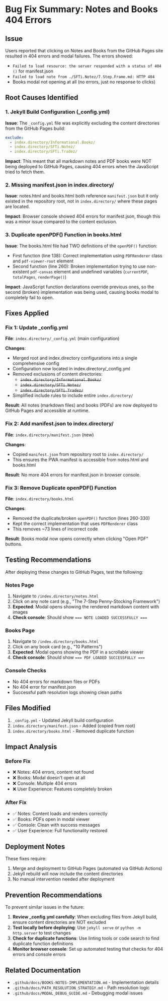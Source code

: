 # Bug Fix Summary: Notes and Books 404 Errors

## Issue
Users reported that clicking on Notes and Books from the GitHub Pages site resulted in 404 errors and modal failures. The errors showed:
- `Failed to load resource: the server responded with a status of 404 ()` for manifest.json
- `Failed to load note from ./SFTi.Notez/7.Step.Frame.md: HTTP 404`
- Books modal not opening at all (no errors, just no response to clicks)

## Root Causes Identified

### 1. Jekyll Build Configuration (_config.yml)
**Issue**: The `_config.yml` file was explicitly excluding the content directories from the GitHub Pages build:
```yaml
exclude:
  - index.directory/Informational.Bookz/
  - index.directory/SFTi.Notez/
  - index.directory/SFTi.Tradez/
```

**Impact**: This meant that all markdown notes and PDF books were NOT being deployed to GitHub Pages, causing 404 errors when the JavaScript tried to fetch them.

### 2. Missing manifest.json in index.directory/
**Issue**: notes.html and books.html both reference `manifest.json` but it only existed in the repository root, not in `index.directory/` where these pages are located.

**Impact**: Browser console showed 404 errors for manifest.json, though this was a minor issue compared to the content exclusion.

### 3. Duplicate openPDF() Function in books.html
**Issue**: The books.html file had TWO definitions of the `openPDF()` function:
- First function (line 138): Correct implementation using `PDFRenderer` class and `pdf-viewer-root` element
- Second function (line 260): Broken implementation trying to use non-existent `pdf-canvas` element and undefined variables (`currentPDF`, `totalPages`, `renderPage()`)

**Impact**: JavaScript function declarations override previous ones, so the second (broken) implementation was being used, causing books modal to completely fail to open.

## Fixes Applied

### Fix 1: Update _config.yml
**File**: `index.directory/_config.yml` (main configuration)

**Changes**:
- Merged root and index.directory configurations into a single comprehensive config
- Configuration now located in index.directory/_config.yml
- Removed exclusions of content directories:
  - ~~`index.directory/Informational.Bookz/`~~
  - ~~`index.directory/SFTi.Notez/`~~
  - ~~`index.directory/SFTi.Tradez/`~~
- Simplified include rules to include entire `index.directory/`

**Result**: All notes (markdown files) and books (PDFs) are now deployed to GitHub Pages and accessible at runtime.

### Fix 2: Add manifest.json to index.directory/
**File**: `index.directory/manifest.json` (new)

**Changes**:
- Copied `manifest.json` from repository root to `index.directory/`
- This ensures the PWA manifest is accessible from notes.html and books.html

**Result**: No more 404 errors for manifest.json in browser console.

### Fix 3: Remove Duplicate openPDF() Function
**File**: `index.directory/books.html`

**Changes**:
- Removed the duplicate/broken `openPDF()` function (lines 260-330)
- Kept the correct implementation that uses `PDFRenderer` class
- This removes ~73 lines of incorrect code

**Result**: Books modal now opens correctly when clicking "Open PDF" buttons.

## Testing Recommendations

After deploying these changes to GitHub Pages, test the following:

### Notes Page
1. Navigate to `/index.directory/notes.html`
2. Click on any note card (e.g., "The 7-Step Penny-Stocking Framework")
3. **Expected**: Modal opens showing the rendered markdown content with images
4. **Check console**: Should show `=== NOTE LOADED SUCCESSFULLY ===`

### Books Page
1. Navigate to `/index.directory/books.html`
2. Click on any book card (e.g., "10 Patterns")
3. **Expected**: Modal opens showing the PDF in a scrollable viewer
4. **Check console**: Should show `=== PDF LOADED SUCCESSFULLY ===`

### Console Checks
- No 404 errors for markdown files or PDFs
- No 404 error for manifest.json
- Successful path resolution logs showing clean paths

## Files Modified

1. `_config.yml` - Updated Jekyll build configuration
2. `index.directory/manifest.json` - Added (copied from root)
3. `index.directory/books.html` - Removed duplicate function

## Impact Analysis

### Before Fix
- ❌ Notes: 404 errors, content not found
- ❌ Books: Modal doesn't open at all
- ❌ Console: Multiple 404 errors
- ❌ User Experience: Features completely broken

### After Fix
- ✅ Notes: Content loads and renders correctly
- ✅ Books: PDFs open in modal viewer
- ✅ Console: Clean with success messages
- ✅ User Experience: Full functionality restored

## Deployment Notes

These fixes require:
1. Merge and deployment to GitHub Pages (automated via GitHub Actions)
2. Jekyll rebuild will now include the content directories
3. No manual intervention needed after deployment

## Prevention Recommendations

To prevent similar issues in the future:

1. **Review _config.yml carefully**: When excluding files from Jekyll build, ensure content directories are NOT excluded
2. **Test locally before deploying**: Use `jekyll serve` or `python -m http.server` to test changes
3. **Check for duplicate functions**: Use linting tools or code search to find duplicate function definitions
4. **Monitor browser console**: Set up automated testing that checks for 404 errors and console errors

## Related Documentation

- `.github/docs/BOOKS-NOTES-IMPLEMENTATION.md` - Implementation details
- `.github/docs/PATH_RESOLUTION_STRATEGY.md` - Path resolution logic
- `.github/docs/MODAL_DEBUG_GUIDE.md` - Debugging modal issues
